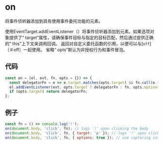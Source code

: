 # on

将事件侦听器添加到具有使用事件委托功能的元素。

使用EventTarget.addEventListener（）将事件侦听器添加到元素。如果选项对象提供了“ target”属性，请确保事件目标与指定的目标匹配，然后通过提供正确的“ this”上下文来调用回调。
返回对自定义委托函数的引用，以便可以与[`off`]（＃off）一起使用。
省略“ opts”默认为非授权行为和事件冒泡。

## 代码

```js
const on = (el, evt, fn, opts = {}) => {
  const delegatorFn = e => e.target.matches(opts.target) && fn.call(e.target, e);
  el.addEventListener(evt, opts.target ? delegatorFn : fn, opts.options || false);
  if (opts.target) return delegatorFn;
};
```

## 例子

```js
const fn = () => console.log('!');
on(document.body, 'click', fn); // logs '!' upon clicking the body
on(document.body, 'click', fn, { target: 'p' }); // logs '!' upon clicking a `p` element child of the body
on(document.body, 'click', fn, { options: true }); // use capturing instead of bubbling
```
